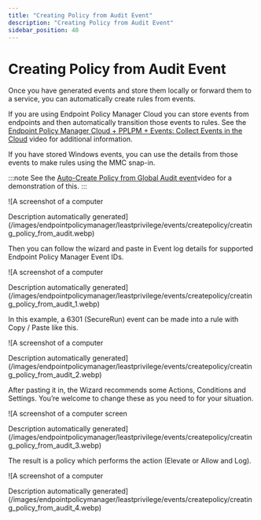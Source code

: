 ```yaml
---
title: "Creating Policy from Audit Event"
description: "Creating Policy from Audit Event"
sidebar_position: 40
---
```


# Creating Policy from Audit Event

Once you have generated events and store them locally or forward them to a service, you can
automatically create rules from events.

If you are using Endpoint Policy Manager Cloud you can store events from endpoints and then
automatically transition those events to rules. See the
[Endpoint Policy Manager Cloud + PPLPM + Events: Collect Events in the Cloud](/docs/endpointpolicymanager/components/endpointprivilegemanager/videolearningcenter/eventing/cloudevents.md)
video for additional information.

If you have stored Windows events, you can use the details from those events to make rules using the
MMC snap-in.

:::note
See the
[Auto-Create Policy from Global Audit event](/docs/endpointpolicymanager/components/endpointprivilegemanager/videolearningcenter/eventing/globalauditevent.md)video
for a demonstration of this.
:::


![A screenshot of a computer

Description automatically
generated](/images/endpointpolicymanager/leastprivilege/events/createpolicy/creating_policy_from_audit.webp)

Then you can follow the wizard and paste in Event log details for supported Endpoint Policy Manager
Event IDs.

![A screenshot of a computer

Description automatically
generated](/images/endpointpolicymanager/leastprivilege/events/createpolicy/creating_policy_from_audit_1.webp)

In this example, a 6301 (SecureRun) event can be made into a rule with Copy / Paste like this.

![A screenshot of a computer

Description automatically
generated](/images/endpointpolicymanager/leastprivilege/events/createpolicy/creating_policy_from_audit_2.webp)

After pasting it in, the Wizard recommends some Actions, Conditions and Settings. You’re welcome to
change these as you need to for your situation.

![A screenshot of a computer screen

Description automatically
generated](/images/endpointpolicymanager/leastprivilege/events/createpolicy/creating_policy_from_audit_3.webp)

The result is a policy which performs the action (Elevate or Allow and Log).

![A screenshot of a computer

Description automatically
generated](/images/endpointpolicymanager/leastprivilege/events/createpolicy/creating_policy_from_audit_4.webp)
